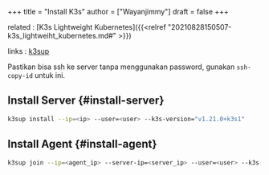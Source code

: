 +++
title = "Install K3s"
author = ["Wayanjimmy"]
draft = false
+++

related
: [K3s Lightweight Kubernetes]({{<relref "20210828150507-k3s_lightweiht_kubernetes.md#" >}})

links
: [k3sup](https://github.com/alexellis/k3sup)

Pastikan bisa ssh ke server tanpa menggunakan password, gunakan `ssh-copy-id` untuk ini.


## Install Server {#install-server}

```bash
k3sup install --ip=<ip> --user=<user> --k3s-version="v1.21.0+k3s1"
```


## Install Agent {#install-agent}

```bash
k3sup join --ip=<agent_ip> --server-ip=<server_ip> --user=<user> --k3s-version="v1.21.0+k3s1"
```
